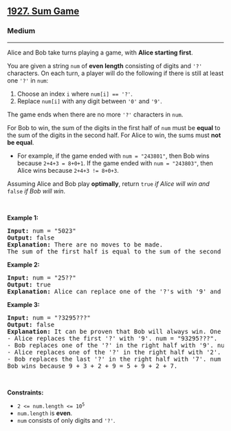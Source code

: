 <h2><a href="https://leetcode.com/problems/sum-game/">1927. Sum Game</a></h2><h3>Medium</h3><hr><div><p>Alice and Bob take turns playing a game, with <strong>Alice</strong><strong>&nbsp;starting first</strong>.</p>

<p>You are given a string <code>num</code> of <strong>even length</strong> consisting of digits and <code>'?'</code> characters. On each turn, a player will do the following if there is still at least one <code>'?'</code> in <code>num</code>:</p>

<ol>
	<li>Choose an index <code>i</code> where <code>num[i] == '?'</code>.</li>
	<li>Replace <code>num[i]</code> with any digit between <code>'0'</code> and <code>'9'</code>.</li>
</ol>

<p>The game ends when there are no more <code>'?'</code> characters in <code>num</code>.</p>

<p>For Bob&nbsp;to win, the sum of the digits in the first half of <code>num</code> must be <strong>equal</strong> to the sum of the digits in the second half. For Alice&nbsp;to win, the sums must <strong>not be equal</strong>.</p>

<ul>
	<li>For example, if the game ended with <code>num = "243801"</code>, then Bob&nbsp;wins because <code>2+4+3 = 8+0+1</code>. If the game ended with <code>num = "243803"</code>, then Alice&nbsp;wins because <code>2+4+3 != 8+0+3</code>.</li>
</ul>

<p>Assuming Alice and Bob play <strong>optimally</strong>, return <code>true</code> <em>if Alice will win and </em><code>false</code> <em>if Bob will win</em>.</p>

<p>&nbsp;</p>
<p><strong>Example 1:</strong></p>

<pre><strong>Input:</strong> num = "5023"
<strong>Output:</strong> false
<strong>Explanation:</strong> There are no moves to be made.
The sum of the first half is equal to the sum of the second half: 5 + 0 = 2 + 3.
</pre>

<p><strong>Example 2:</strong></p>

<pre><strong>Input:</strong> num = "25??"
<strong>Output:</strong> true
<strong>Explanation: </strong>Alice can replace one of the '?'s with '9' and it will be impossible for Bob to make the sums equal.
</pre>

<p><strong>Example 3:</strong></p>

<pre><strong>Input:</strong> num = "?3295???"
<strong>Output:</strong> false
<strong>Explanation:</strong> It can be proven that Bob will always win. One possible outcome is:
- Alice replaces the first '?' with '9'. num = "93295???".
- Bob replaces one of the '?' in the right half with '9'. num = "932959??".
- Alice replaces one of the '?' in the right half with '2'. num = "9329592?".
- Bob replaces the last '?' in the right half with '7'. num = "93295927".
Bob wins because 9 + 3 + 2 + 9 = 5 + 9 + 2 + 7.
</pre>

<p>&nbsp;</p>
<p><strong>Constraints:</strong></p>

<ul>
	<li><code>2 &lt;= num.length &lt;= 10<sup>5</sup></code></li>
	<li><code>num.length</code> is <strong>even</strong>.</li>
	<li><code>num</code> consists of only digits and <code>'?'</code>.</li>
</ul>
</div>